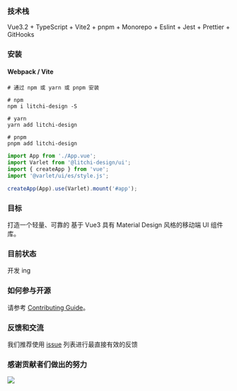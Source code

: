 ### 技术栈

Vue3.2 + TypeScript + Vite2 + pnpm + Monorepo + Eslint + Jest + Prettier + GitHooks

### 安装

#### Webpack / Vite

```shell
# 通过 npm 或 yarn 或 pnpm 安装

# npm
npm i litchi-design -S

# yarn
yarn add litchi-design

# pnpm
pnpm add litchi-design
```

```js
import App from './App.vue';
import Varlet from '@litchi-design/ui';
import { createApp } from 'vue';
import '@varlet/ui/es/style.js';

createApp(App).use(Varlet).mount('#app');
```

### 目标

打造一个轻量、可靠的 基于 Vue3 具有 Material Design 风格的移动端 UI 组件库。

### 目前状态

开发 ing

### 如何参与开源

请参考 [Contributing Guide](https://github.com/litchi-design/litchi-design/.github/CONTRIBUTING.md)。

### 反馈和交流

我们推荐使用 [issue](https://github.com/litchi-design/litchi-design/issues) 列表进行最直接有效的反馈

### 感谢贡献者们做出的努力

<a href="https://github.com/litchi-design/litchi-design/graphs/contributors">
  <img src="https://contrib.rocks/image?repo=litchi-design/litchi-design" />
</a>
